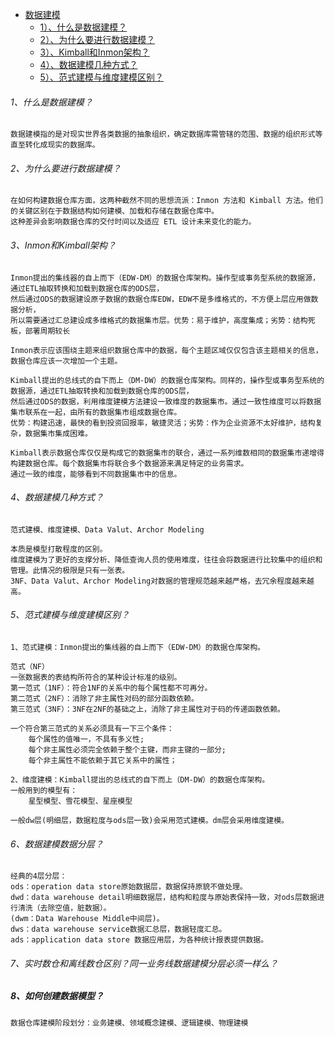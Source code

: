 * [数据建模]()
    - [1）、什么是数据建模？]()
    - [2）、为什么要进行数据建模？]()
    - [3）、Kimball和Inmon架构？]()
    - [4）、数据建模几种方式？]()
    - [5）、范式建模与维度建模区别？]()

###### 1、什么是数据建模？
    数据建模指的是对现实世界各类数据的抽象组织，确定数据库需管辖的范围、数据的组织形式等直至转化成现实的数据库。 

###### 2、为什么要进行数据建模？
    在如何构建数据仓库方面，这两种截然不同的思想流派：Inmon 方法和 Kimball 方法。他们的关键区别在于数据结构如何建模、加载和存储在数据仓库中。
    这种差异会影响数据仓库的交付时间以及适应 ETL 设计未来变化的能力。

###### 3、Inmon和Kimball架构？
    Inmon提出的集线器的自上而下（EDW-DM）的数据仓库架构。操作型或事务型系统的数据源，通过ETL抽取转换和加载到数据仓库的ODS层，
    然后通过ODS的数据建设原子数据的数据仓库EDW，EDW不是多维格式的，不方便上层应用做数据分析，
    所以需要通过汇总建设成多维格式的数据集市层。优势：易于维护，高度集成；劣势：结构死板，部署周期较长

    Inmon表示应该围绕主题来组织数据仓库中的数据，每个主题区域仅仅包含该主题相关的信息，数据仓库应该一次增加一个主题。
    
    Kimball提出的总线式的自下而上（DM-DW）的数据仓库架构。同样的，操作型或事务型系统的数据源，通过ETL抽取转换和加载到数据仓库的ODS层，
    然后通过ODS的数据，利用维度建模方法建设一致维度的数据集市。通过一致性维度可以将数据集市联系在一起，由所有的数据集市组成数据仓库。
    优势：构建迅速，最快的看到投资回报率，敏捷灵活；劣势：作为企业资源不太好维护，结构复杂，数据集市集成困难。

    Kimball表示数据仓库仅仅是构成它的数据集市的联合，通过一系列维数相同的数据集市递增得构建数据仓库。每个数据集市将联合多个数据源来满足特定的业务需求。
    通过一致的维度，能够看到不同数据集市中的信息。

###### 4、数据建模几种方式？
    范式建模、维度建模、Data Valut、Archor Modeling

    本质是模型打散程度的区别。
    维度建模为了更好的支撑分析、降低查询人员的使用难度，往往会将数据进行比较集中的组织和管理。此情况的极限是只有一张表。
    3NF、Data Valut、Archor Modeling对数据的管理规范越来越严格，去冗余程度越来越高。

###### 5、范式建模与维度建模区别？
    1、范式建模：Inmon提出的集线器的自上而下（EDW-DM）的数据仓库架构。
    
    范式（NF）
    一张数据表的表结构所符合的某种设计标准的级别。
    第一范式（1NF）：符合1NF的关系中的每个属性都不可再分。
    第二范式（2NF）：消除了非主属性对码的部分函数依赖。
    第三范式（3NF）：3NF在2NF的基础之上，消除了非主属性对于码的传递函数依赖。
    
    一个符合第三范式的关系必须具有一下三个条件：
        每个属性的值唯一，不具有多义性;
        每个非主属性必须完全依赖于整个主键，而非主键的一部分;
        每个非主属性不能依赖于其它关系中的属性；       
    
    2、维度建模：Kimball提出的总线式的自下而上（DM-DW）的数据仓库架构。
    一般用到的模型有：
        星型模型、雪花模型、星座模型
    
    一般dw层(明细层，数据粒度与ods层一致)会采用范式建模。dm层会采用维度建模。

###### 6、数据建模数据分层？
    经典的4层分层：
    ods：operation data store原始数据层，数据保持原貌不做处理。
    dwd：data warehouse detail明细数据层，结构和粒度与原始表保持一致，对ods层数据进行清洗（去除空值，脏数据）。
    (dwm：Data Warehouse Middle中间层)。
    dws：data warehouse service数据汇总层，数据轻度汇总。
    ads：application data store 数据应用层，为各种统计报表提供数据。


###### 7、实时数仓和离线数仓区别？同一业务线数据建模分层必须一样么？


##### 8、如何创建数据模型？
    数据仓库建模阶段划分：业务建模、领域概念建模、逻辑建模、物理建模

    
    




